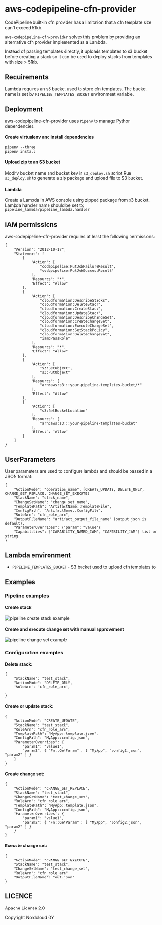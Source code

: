 # aws-codepipeline-cfn-provider

CodePipeline built-in cfn provider has a limitation that a cfn template size can't exceed 51kb. 

`aws-codepipeline-cfn-provider` solves this problem by providing an alternative cfn provider implemented as a Lambda. 

Instead of passing templates directly, it uploads templates to s3 bucket before creating a stack so it can be used to deploy stacks from templates with size > 51kb.

## Requirements
Lambda requires an s3 bucket used to store cfn templates.
The bucket name is set by `PIPELINE_TEMPLATES_BUCKET` environment variable.

## Deployment

aws-codepipeline-cfn-provider uses `Pipenv` to manage Python dependencies.

#### Create virtualenv and install dependencies
```
pipenv --three
pipenv install
```


#### Upload zip to an S3 bucket
Modify bucket name and bucket key in `s3_deploy.sh` script
Run `s3_deploy.sh` to generate a zip package and upload file to S3 bucket.

#### Lambda
Create a Lambda in AWS console using zipped package from s3 bucket.
Lambda handler name should be set to: `pipeline_lambda/pipeline_lambda.handler`

## IAM permissions
aws-codepipeline-cfn-provider requires at least the following permissions:
```
{
    "Version": "2012-10-17",
    "Statement": [
        {
            "Action": [
                "codepipeline:PutJobFailureResult",
                "codepipeline:PutJobSuccessResult"
            ],
            "Resource": "*",
            "Effect": "Allow"
        },
        {
            "Action": [
                "cloudformation:DescribeStacks",
                "cloudformation:DeleteStack",
                "cloudformation:CreateStack",
                "cloudformation:UpdateStack",
                "cloudformation:DescribeChangeSet",
                "cloudformation:CreateChangeSet",
                "cloudformation:ExecuteChangeSet",
                "cloudformation:SetStackPolicy",
                "cloudformation:DeleteChangeSet",
                "iam:PassRole"
            ],
            "Resource": "*",
            "Effect": "Allow"
        },
        {
            "Action": [
                "s3:GetObject",
                "s3:PutObject"
            ],
            "Resource": [
                "arn:aws:s3:::your-pipeline-templates-bucket/*"
            ],
            "Effect": "Allow"
        },
        {
            "Action": [
                "s3:GetBucketLocation"
            ],
            "Resource": [
                "arn:aws:s3:::your-pipeline-templates-bucket"
            ],
            "Effect": "Allow"
        }
    ]
}

```

## UserParameters
User parameters are used to configure lambda and should be passed in a JSON format:

```
{
    "ActionMode": "operation_name", [CREATE_UPDATE, DELETE_ONLY, CHANGE_SET_REPLACE, CHANGE_SET_EXECUTE]
    "StackName": "stack_name",
    "ChangeSetName": "change_set_name",
    "TemplatePath": "ArtifactName::TemplateFile",
    "ConfigPath": "ArtifactName::ConfigFile",
    "RoleArn": "cfn_role_arn",
    "OutputFileName": "artifact_output_file_name" (output.json is default),
    "ParameterOverrides": {"param": "value"}
    "Capabilities": ["CAPABILITY_NAMED_IAM", "CAPABILITY_IAM"] list or string
}
```

## Lambda environment
- `PIPELINE_TEMPLATES_BUCKET` - S3 bucket used to upload cfn templates to

## Examples

### Pipeline examples
#### Create stack
![pipeline create stack example](https://s3.eu-central-1.amazonaws.com/nordcloud-rnd-github-src/nc_pipeline_1.png)

#### Create and execute change set with manual approvement
![pipeline change set example](https://s3.eu-central-1.amazonaws.com/nordcloud-rnd-github-src/nc_pipeline_2.png)

### Configuration examples
#### Delete stack:
```
{
    "StackName": "test_stack",
    "ActionMode": "DELETE_ONLY,
    "RoleArn": "cfn_role_arn",

}
```

#### Create or update stack:
```
{
    "ActionMode": "CREATE_UPDATE",
    "StackName": "test_stack",
    "RoleArn": "cfn_role_arn",
    "TemplatePath": "MyApp::template.json",
    "ConfigPath": "MyApp::config.json",
    "ParameterOverrides": {
        "param1": "value1",
        "param2": { "Fn::GetParam" : [ "MyApp", "config2.json", "param2" ] }
    }
}
```

#### Create change set:
```
{
    "ActionMode": "CHANGE_SET_REPLACE",
    "StackName": "test_stack",
    "ChangeSetName": "test_change_set",
    "RoleArn": "cfn_role_arn",
    "TemplatePath": "MyApp::template.json",
    "ConfigPath": "MyApp::config.json",
    "ParameterOverrides": {
        "param1": "value1",
        "param2": { "Fn::GetParam" : [ "MyApp", "config2.json", "param2" ] }
    }
}
```

#### Execute change set:
```
{
    "ActionMode": "CHANGE_SET_EXECUTE",
    "StackName": "test_stack",
    "ChangeSetName": "test_change_set",
    "RoleArn": "cfn_role_arn"
    "OutputFileName": "out.json"
}
```

## LICENCE 

Apache License 2.0

Copyright Nordcloud OY
